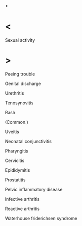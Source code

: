 # .

# <

Sexual activity

# >

Peeing trouble

Genital discharge

Urethritis

Tenosynovitis

Rash

(Common.)

Uveitis

Neonatal conjunctivitis

Pharyngitis

Cervicitis

Epididymitis

Prostatitis

Pelvic inflammatory disease

Infective arthritis

Reactive arthritis

Waterhouse friderichsen syndrome
